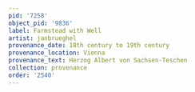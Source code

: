 ```yaml
---
pid: '7258'
object_pid: '9836'
label: Farmstead with Well
artist: janbrueghel
provenance_date: 18th century to 19th century
provenance_location: Vienna
provenance_text: Herzog Albert von Sachsen-Teschen
collection: provenance
order: '2540'
---
```

